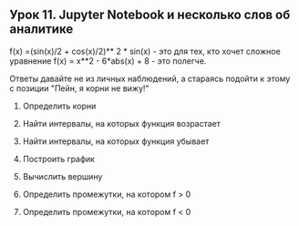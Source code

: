 ## Урок 11. Jupyter Notebook и несколько слов об аналитике
f(x) =(sin(x)/2 + cos(x)/2)** 2 * sin(x) - это для тех, кто хочет сложное уравнение
f(x) = x**2 - 6*abs(x) + 8 - это полегче.

Ответы давайте не из личных наблюдений, а стараясь подойти к этому с позиции "Пейн, я корни не вижу!"

1. Определить корни

2. Найти интервалы, на которых функция возрастает

3. Найти интервалы, на которых функция убывает

4. Построить график

5. Вычислить вершину

6. Определить промежутки, на котором f > 0

7. Определить промежутки, на котором f < 0